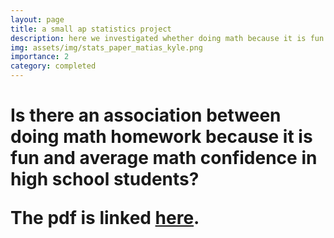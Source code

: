 ```yaml
---
layout: page
title: a small ap statistics project
description: here we investigated whether doing math because it is fun has an association with average confidence in solving math problems among high school students
img: assets/img/stats_paper_matias_kyle.png
importance: 2
category: completed
---
```


  <h1> <b> Is there an association between doing math homework because it is fun and average math confidence in high school students? <b> 
  <p>The pdf is linked <a href="/assets/pdf/matias-relyea-hyle-hollars-math-fun-confidence-stats.pdf">here</a>.</p>



